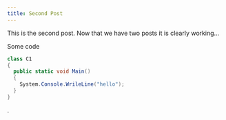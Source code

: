 ```yaml
---
title: Second Post
---
```

This is the second post. Now that we have two posts it is clearly working...

Some code

```cs
class C1
{
  public static void Main()
  {
    System.Console.WrileLine("hello");
  }
}
```

.
